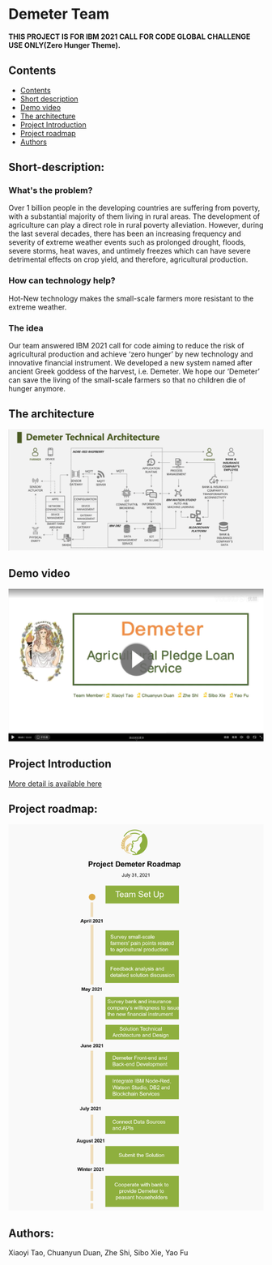 
# Demeter Team

**THIS PROJECT IS FOR IBM 2021 CALL FOR CODE GLOBAL CHALLENGE USE ONLY(Zero Hunger Theme).**

## Contents

  - [Contents](#contents)
  - [Short description](#Short-description)
  - [Demo video](#demo-video)
  - [The architecture](#the-architecture)
  - [Project Introduction](#project-introduction)
  - [Project roadmap](#project-roadmap)
  - [Authors](#authors)


## Short-description:

### What's the problem?

Over 1 billion people in the developing countries are suffering from poverty, with a substantial majority of them living in rural areas. The development of agriculture can play a direct role in rural poverty alleviation. However, during the last several decades, there has been an increasing frequency and severity of extreme weather events such as prolonged drought, floods, severe storms, heat waves, and untimely freezes which can have severe detrimental effects on crop yield, and therefore, agricultural production.

### How can technology help?

Hot-New technology makes the small-scale farmers more resistant to the extreme weather. 

### The idea

Our team answered IBM 2021 call for code aiming to reduce the risk of agricultural production and achieve ‘zero hunger’ by new technology and innovative financial instrument. We developed a new system named after ancient Greek goddess of the harvest, i.e. Demeter. We hope our ‘Demeter’ can save the living of the small-scale farmers so that no children die of hunger anymore. 

## The architecture

![Technical Architecture](https://github.com/zheshi123/Demeter/blob/main/Images/TechnicalArchitecture.png)

## Demo video

[![Watch the video](https://github.com/zheshi123/Demeter/blob/main/Images/VideoLink.png)](https://v.youku.com/v_show/id_XNTE4Nzg5NDEyOA==.html)

## Project Introduction

[More detail is available here](./Docs)

## Project roadmap:

![ROADMAP](https://github.com/zheshi123/Demeter/blob/main/Docs/Roadmap.jpg)

## Authors:

Xiaoyi Tao, Chuanyun Duan, Zhe Shi, Sibo Xie, Yao Fu
